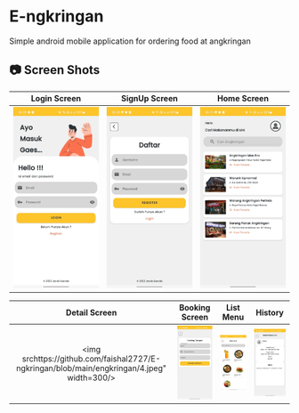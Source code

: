 # E-ngkringan
Simple android mobile application for ordering food at angkringan

## 📷 Screen Shots

Login Screen | SignUp Screen | Home Screen
:----------:|:-------------:|:--------:
<img src="https://github.com/faishal2727/E-ngkringan/blob/main/engkringan/1.jpeg" width=300/> | <img src="https://github.com/faishal2727/E-ngkringan/blob/main/engkringan/2.jpeg" width=300/> | <img src="https://github.com/faishal2727/E-ngkringan/blob/main/engkringan/3.jpeg" width=300/>

Detail Screen | Booking Screen | List Menu | History
:----------:|:-------------:|:--------:|:--------:
<img srchttps://github.com/faishal2727/E-ngkringan/blob/main/engkringan/4.jpeg" width=300/> | <img src="https://github.com/faishal2727/E-ngkringan/blob/main/engkringan/6.jpeg" width=300/> | <img src="https://github.com/faishal2727/E-ngkringan/blob/main/engkringan/7.jpeg" width=300/> | <img src="https://github.com/faishal2727/E-ngkringan/blob/main/engkringan/8.jpeg" width=300/> |

